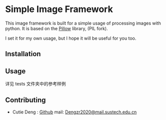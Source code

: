 # Simple Image Framework

This image framework is built for a simple usage of processing images with python. 
It is based on the [Pillow](https://pillow.readthedocs.io/en/stable/) library, (PIL fork). 

I set it for my own usage, but I hope it will be useful for you too. 

## Installation 

## Usage 

详见 tests 文件夹中的参考样例 

## Contributing 

- Cutie Deng : [Github](github.com/CutieDeng) mail: Dengzr2020@mail.sustech.edu.cn